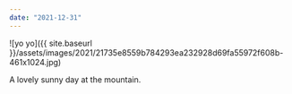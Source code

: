 ```yaml
---
date: "2021-12-31"
---
```


![yo yo]({{ site.baseurl }}/assets/images/2021/21735e8559b784293ea232928d69fa55972f608b-461x1024.jpg)

A lovely sunny day at the mountain.
